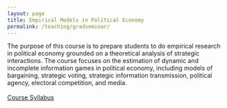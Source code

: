 ```yaml
---
layout: page
title: Empirical Models in Political Economy
permalink: /teaching/gradseminar/
---
```

The purpose of this course is to prepare students to do empirical research in political economy grounded on a theoretical analysis of strategic interactions. The course focuses on the estimation of dynamic and incomplete information games in political economy, including models of bargaining, strategic voting, strategic information transmission, political agency, electoral competition, and media.
<br>
<br>
<span style="color: blue"> [Course Syllabus](https://www.dropbox.com/s/bs42vz3gpqc12tq/SS228c_2021.pdf?dl=0) </span>

